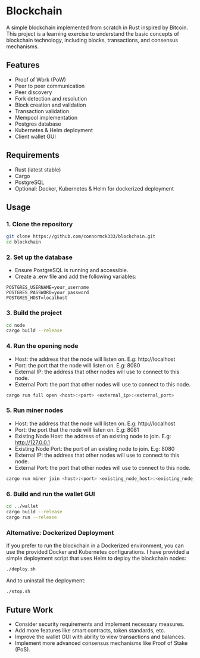 # Blockchain
A simple blockchain implemented from scratch in Rust inspired by Bitcoin.
This project is a learning exercise to understand the basic concepts of blockchain technology, including blocks, transactions, and consensus mechanisms.

## Features
- Proof of Work (PoW)
- Peer to peer communication
- Peer discovery
- Fork detection and resolution
- Block creation and validation
- Transaction validation
- Mempool implementation
- Postgres database
- Kubernetes & Helm deployment
- Client wallet GUI

## Requirements
- Rust (latest stable)
- Cargo
- PostgreSQL
- Optional: Docker, Kubernetes & Helm for dockerized deployment

## Usage

### 1. Clone the repository
```bash
git clone https://github.com/connormck333/blockchain.git
cd blockchain
```

### 2. Set up the database
- Ensure PostgreSQL is running and accessible.
- Create a .env file and add the following variables:
```env
POSTGRES_USERNAME=your_username
POSTGRES_PASSWORD=your_password
POSTGRES_HOST=localhost
```

### 3. Build the project
```bash
cd node
cargo build --release
```

### 4. Run the opening node
- Host: the address that the node will listen on. E.g: http://localhost
- Port: the port that the node will listen on. E.g: 8080
- External IP: the address that other nodes will use to connect to this node.
- External Port: the port that other nodes will use to connect to this node.
```bash
cargo run full open <host>:<port> <external_ip>:<external_port>
```

### 5. Run miner nodes
- Host: the address that the node will listen on. E.g: http://localhost
- Port: the port that the node will listen on. E.g: 8081
- Existing Node Host: the address of an existing node to join. E.g: http://127.0.0.1
- Existing Node Port: the port of an existing node to join. E.g: 8080
- External IP: the address that other nodes will use to connect to this node.
- External Port: the port that other nodes will use to connect to this node.
```bash
cargo run miner join <host>:<port> <existing_node_host>:<existing_node_port> <external_ip>:<external_port>
```

### 6. Build and run the wallet GUI
```bash
cd ../wallet
cargo build --release
cargo run --release
```
### Alternative: Dockerized Deployment
If you prefer to run the blockchain in a Dockerized environment, you can use the provided Docker and Kubernetes configurations.
I have provided a simple deployment script that uses Helm to deploy the blockchain nodes:
```bash
./deploy.sh
```
And to uninstall the deployment:
```bash
./stop.sh
```

## Future Work
- Consider security requirements and implement necessary measures.
- Add more features like smart contracts, token standards, etc.
- Improve the wallet GUI with ability to view transactions and balances.
- Implement more advanced consensus mechanisms like Proof of Stake (PoS).
